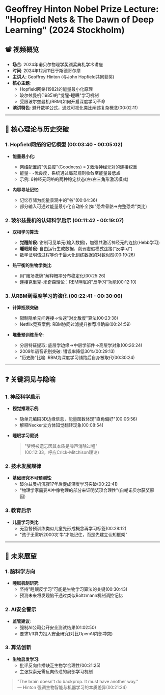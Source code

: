 # Geoffrey Hinton Nobel Prize Lecture: "Hopfield Nets & The Dawn of Deep Learning" (2024 Stockholm)

## 📽️ 视频概览
- **场合**: 2024年诺贝尔物理学奖颁奖典礼学术讲座
- **时间**: 2024年12月11日于斯德哥尔摩
- **主讲人**: Geoffrey Hinton (与John Hopfield共同获奖)
- **核心主题**: 
  - Hopfield网络(1982)的能量最小化原理
  - 玻尔兹曼机(1985)的"觉醒-睡眠"学习机制
  - 受限玻尔兹曼机(RBM)如何开启深度学习革命
- **演讲特色**: 避开数学公式，通过可视化类比阐述复杂概念(00:02:11)

---

## 🎯 核心理论与历史突破

### 1. **Hopfield网络的记忆模型 (00:03:40 - 00:05:02)**
- **能量最小化**:
  - 网络配置的"优良度"(Goodness) = ∑激活神经元对的连接权重
  - 能量= -优良度，系统通过局部规则收敛至能量最低点
  - 示例: 6神经元网络的两种稳定状态(左/右三角形激活模式)

- **内容寻址记忆**:
  - 记忆存储为能量景观中的"谷"(00:04:36)
  - 部分输入可通过能量最小化自动补全(如"恐龙骨骼→完整恐龙"类比)

### 2. **玻尔兹曼机的认知科学启示 (00:11:42 - 00:19:07)**
- **双相学习算法**:
  - **觉醒阶段**: 钳制可见单元(输入数据)，加强共激活神经元的连接(Hebb学习)
  - **睡眠阶段**: 自由运行生成数据，削弱虚假模式连接("反学习")
  - 数学证明该过程等价于最大化训练数据的对数似然(00:19:26)

- **热平衡的生物学类比**:
  - 用"赌场洗牌"解释概率分布稳定化(00:25:26)
  - 连接克里克-米奇森理论：REM睡眠的"反学习"功能(00:12:10)

### 3. **从RBM到深度学习的演化 (00:22:41 - 00:30:06)**
- **计算瓶颈突破**:
  - 限制隐单元间连接→快速"对比散度"算法(00:23:38)
  - Netflix竞赛案例: RBM协同过滤提升推荐准确率(00:24:59)

- **堆叠预训练革命**:
  - 分层特征提取: 底层学边缘→中层学部件→高层学对象(00:26:24)
  - 2009年语音识别突破: 错误率降低30%(00:29:13)
  - "历史酶"比喻: RBM为深度学习铺路后自身被取代(00:30:24)

---

## ❓ 关键洞见与隐喻

### 1. **神经科学启示**
- **视觉推理示例**:
  - 隐单元编码3D边缘信息，能量函数体现"直角偏好"(00:06:56)
  - 解释Necker立方体知觉翻转现象(00:08:54)

- **睡眠学习假说**:
  > "梦境被遗忘因其本质是噪声消除过程"  
  > (00:12:33，呼应Crick-Mitchison理论)

### 2. **技术发展规律**
- **基础研究不可预测性**:
  - 玻尔兹曼机沉寂17年后促成深度学习突破(00:22:41)
  - "物理学家需要AI中像物理的部分来证明奖项合理性"(自嘲诺贝尔获奖原因)

### 3. **教育启示**
- **儿童学习类比**:
  - 无监督预训练类似儿童先形成概念再学习标签(00:28:12)
  - "孩子无需听2000次'牛'才能记住，而是先建立认知框架"

---

## 🔮 未来展望

### 1. **脑科学方向**
- **睡眠机制研究**:
  - 坚持"睡眠反学习"可能是生物学习算法的关键(00:30:43)
  - 预测未来将发现脑干通过类似Boltzmann机制调控记忆

### 2. **AI安全警示**
- **监管建议**:
  - 强制AI公司公开安全测试结果(01:02:50)
  - 要求1/3算力投入安全研究(对比OpenAI内部冲突)

### 3. **算法创新**
- **生物启发学习**:
  - 批评反向传播缺乏生物学合理性(00:21:25)
  - 主张探索无需反向传递的局部学习机制

> "The brain doesn't do backprop. It must have another way."  
> — Hinton 强调生物智能与机器学习的本质差异(00:21:24)

